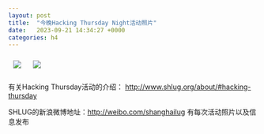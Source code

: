 ```yaml
---
layout: post
title:  "今晚Hacking Thursday Night活动照片"
date:   2023-09-21 14:34:27 +0000
categories: h4
---
```


[<img src='/res2023q3/n921.h4/n921_2020_3860+08.1920p.jpg' style='margin:10px'>](/res2023q3/n921.h4/n921_2020_3860+08.JPG)
[<img src='/res2023q3/n921.h4/n921_2021_5364+08.1920p.jpg' style='margin:10px'>](/res2023q3/n921.h4/n921_2021_5364+08.JPG)

有关Hacking Thursday活动的介绍：
http://www.shlug.org/about/#hacking-thursday

SHLUG的新浪微博地址：http://weibo.com/shanghailug 有每次活动照片以及信息发布



